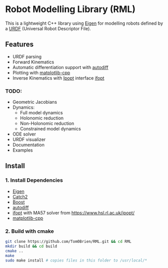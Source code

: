 Robot Modelling Library (RML)
===========

This is a lightweight C++ library using [Eigen](https://eigen.tuxfamily.org/index.php?title=Main_Page) for modelling robots defined by a [URDF](http://wiki.ros.org/urdf) (Universal Robot Descriptor File).



## Features
- URDF parsing
- Forward Kinematics
- Automatic differentiation support with [autodiff](https://github.com/autodiff/autodiff)
- Plotting with [matplotlib-cpp](https://github.com/lava/matplotlib-cpp)
- Inverse Kinematics with [Ipopt](https://coin-or.github.io/Ipopt/) interface [ifopt](https://github.com/ethz-adrl/ifopt)

### TODO: 
- Geometric Jacobians
- Dynamics:
   - Full model dynamics
   - Holonomic reduction
   - Non-Holonomic reduction
   - Constrained model dynamics
- ODE solver
- URDF visualizer
- Documentation
- Examples

## Install

### 1. Install Dependencies
- [Eigen](https://eigen.tuxfamily.org/index.php?title=Main_Page)
- [Catch2](https://github.com/catchorg/Catch2)
- [Boost](https://www.boost.org/)
- [autodiff](https://github.com/autodiff/autodiff)
- [ifopt](https://github.com/ethz-adrl/ifopt) with MA57 solver from https://www.hsl.rl.ac.uk/ipopt/
- [matplotlib-cpp](https://github.com/lava/matplotlib-cpp)

### 2. Build with cmake
  ```bash
  git clone https://github.com/Tom0Brien/RML.git && cd RML
  mkdir build && cd build
  cmake ..
  make
  sudo make install # copies files in this folder to /usr/local/*
  ```
